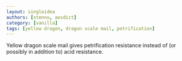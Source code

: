 ```yaml
---
layout: singleidea
authors: [stenno, aosdict]
category: [vanilla]
tags: [yellow dragon, dragon scale mail, petrification]
---
```

Yellow dragon scale mail gives petrification resistance instead of (or possibly in addition to) acid resistance.
